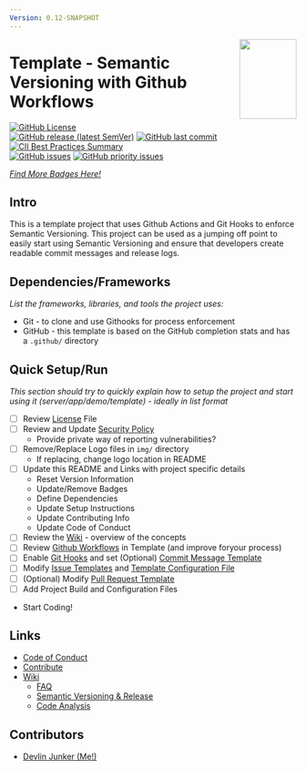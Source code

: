 ```yaml
---
Version: 0.12-SNAPSHOT
---
```


<img align="right" width="100" height="140" src="https://github.com/devlinjunker/template.github/raw/doc/update-wiki-notes/img/logo-small.png">

# Template - Semantic Versioning with Github Workflows


[![GitHub License](https://img.shields.io/github/license/devlinjunker/template.github.semver?color=blue)](https://github.com/devlinjunker/template.github.semver/blob/main/LICENSE)  
[![GitHub release (latest SemVer)](https://img.shields.io/github/v/release/devlinjunker/template.github.semver)](https://github.com/devlinjunker/template.github.semver/releases)
[![GitHub last commit](https://img.shields.io/github/last-commit/devlinjunker/template.github.semver)](https://github.com/devlinjunker/template.github.semver/commits/main)  
[![CII Best Practices Summary](https://img.shields.io/cii/summary/4287?label=core-infrastructure)](https://bestpractices.coreinfrastructure.org/en/projects/4287)  
[![GitHub issues](https://img.shields.io/github/issues/devlinjunker/template.github.semver)](https://github.com/devlinjunker/template.github.semver/issues)
[![GitHub priority issues](https://img.shields.io/github/issues/devlinjunker/template.github.semver/-priority?color=red&label=priority%20issues)](https://github.com/devlinjunker/template.github.semver/issues?q=is%3Aopen+is%3Aissue+label%3A-priority)

_[Find More Badges Here!](https://shields.io/)_

## Intro

This is a template project that uses Github Actions and Git Hooks to enforce Semantic Versioning. This project can be used as a jumping off point to easily start using Semantic Versioning and ensure that developers create readable commit messages and release logs.

## Dependencies/Frameworks
_List the frameworks, libraries, and tools the project uses:_

- Git - to clone and use Githooks for process enforcement
- GitHub - this template is based on the GitHub completion stats and has a `.github/` directory

## Quick Setup/Run

_This section should try to quickly explain how to setup the project and start using it (server/app/demo/template) - ideally in list format_
 - [ ] Review [License] File
 - [ ] Review and Update [Security Policy]
   - Provide private way of reporting vulnerabilities?
 - [ ] Remove/Replace Logo files in `img/` directory
   - If replacing, change logo location in README
 - [ ] Update this README and Links with project specific details
   - Reset Version Information
   - Update/Remove Badges
   - Define Dependencies
   - Update Setup Instructions
   - Update Contributing Info
   - Update Code of Conduct
 - [ ] Review the [Wiki] - overview of the concepts
 - [ ] Review [Github Workflows] in Template (and improve foryour process)
 - [ ] Enable [Git Hooks] and set (Optional)  [Commit Message Template]
 - [ ] Modify [Issue Templates] and [Template Configuration File]
 - [ ] (Optional) Modify [Pull Request Template]
 - [ ] Add Project Build and Configuration Files
 - Start Coding!

## Links

- [Code of Conduct]
- [Contribute]
- [Wiki]
  - [FAQ]
  - [Semantic Versioning & Release]
  - [Code Analysis]


## Contributors

- [Devlin Junker (Me!)](mailto:devlinjunker@gmail.com)



[License]: LICENSE
[Security Policy]: SECURITY.md
[Issue Templates]: .github/ISSUE_TEMPLATE/
[Template Configuration File]: .github/ISSUE_TEMPLATE/config.yml
[Pull Request Template]: .github/pull_request_template.md
[Github Workflows]: .github/workflows#github-workflows
[Label Definitions]: .github/labels.yaml
[Label Manager Action]: .github/workflows/manage-labels.yaml
[Auto PR Label Action]: .github/workflows/auto-label.yaml
[Branch-Label Mappings]: .github/pr-branch-labeler.yml
[PR Verify Action]: .github/workflows/verify-merge.yaml
[Git Hooks]: scripts/hooks#git-hook-scripts
[Commit Message Template]: .gitmessage
[Code of Conduct]: CODE_OF_CONDUCT.md
[Contribute]: CONTRIBUTING.md
[Wiki]: https://github.com/devlinjunker/template.github/wiki
[FAQ]: https://github.com/devlinjunker/template.github/wiki/!-FAQ
[Semantic Versioning & Release]: https://github.com/devlinjunker/template.github/wiki/Semantic-Versioning-&-Release
[Code Analysis]: https://github.com/devlinjunker/template.github/wiki/Code-Analysis

